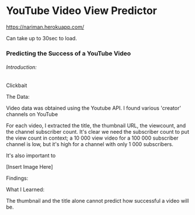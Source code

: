 # YouTube Video View Predictor

https://nariman.herokuapp.com/

Can take up to 30sec to load.

###  Predicting the Success of a YouTube Video

###### Introduction:

Clickbait


The Data:

Video data was obtained using the Youtube API. I found various 'creator' channels on YouTube

For each video, I extracted the title, the thumbnail URL, the viewcount, and the channel subscriber count. It's clear we need the 
subscriber count to put the view count in context; a 10 000 view video for a 100 000 subscriber channel is low, but it's high for 
a channel with only 1 000 subscribers. 

It's also important to 

[Insert Image Here]


Findings:





What I Learned:

The thumbnail and the title alone cannot predict how successful a video will be. 
